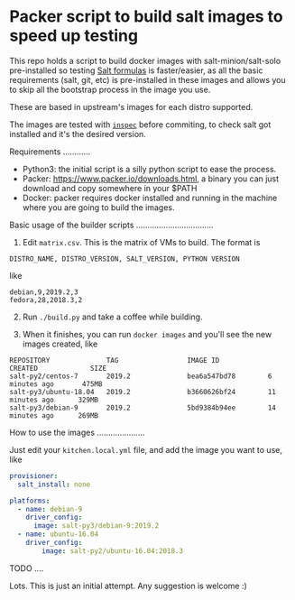 Packer script to build salt images to speed up testing
======================================================

This repo holds a script to build docker images with salt-minion/salt-solo pre-installed
so testing [Salt formulas](https://github.com/saltstack-formulas/) is faster/easier, as
all the basic requirements (salt, git, etc) is pre-installed in these images and allows you
to skip all the bootstrap process in the image you use.

These are based in upstream's images for each distro supported.

The images are tested with [`inspec`](https://www.inspec.io/) before commiting, to check 
salt got installed and it's the desired version.

Requirements
............

* Python3: the initial script is a silly python script to ease the process.
* Packer: https://www.packer.io/downloads.html, a binary you can just download and copy
  somewhere in your $PATH
* Docker: packer requires docker installed and running in the machine where you are going to
  build the images.

Basic usage of the builder scripts
..................................

1. Edit `matrix.csv`. This is the matrix of VMs to build. The format is

```
DISTRO_NAME, DISTRO_VERSION, SALT_VERSION, PYTHON VERSION
```

like

```
debian,9,2019.2,3
fedora,28,2018.3,2
```

2. Run `./build.py` and take a coffee while building.

3. When it finishes, you can run `docker images` and you'll see the new images created, like

```
REPOSITORY              TAG                 IMAGE ID            CREATED             SIZE
salt-py2/centos-7       2019.2              bea6a547bd78        6 minutes ago       475MB
salt-py3/ubuntu-18.04   2019.2              b3660626bf24        11 minutes ago      329MB
salt-py3/debian-9       2019.2              5bd9384b94ee        14 minutes ago      269MB
```

How to use the images
.....................

Just edit your `kitchen.local.yml` file, and add the image you want to use, like

```yaml
provisioner:
  salt_install: none

platforms:
  - name: debian-9
    driver_config:
      image: salt-py3/debian-9:2019.2
  - name: ubuntu-16.04
    driver_config:
        image: salt-py2/ubuntu-16.04:2018.3
```

TODO
....

Lots. This is just an initial attempt. Any suggestion is welcome :)
